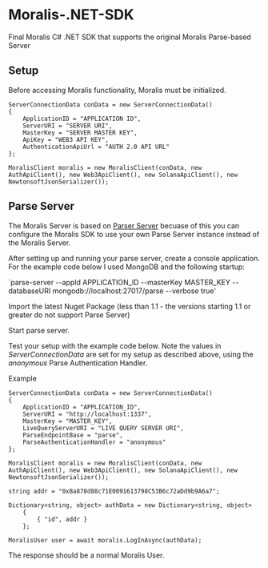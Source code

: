 # Moralis-.NET-SDK
Final Moralis C# .NET SDK that supports the original Moralis Parse-based Server

## Setup
Before accessing Moralis functionality, Moralis must be initialized.
```
ServerConnectionData conData = new ServerConnectionData()
{
    ApplicationID = "APPLICATION ID",
    ServerURI = "SERVER URI",
    MasterKey = "SERVER MASTER KEY",
    ApiKey = "WEB3 API KEY",
    AuthenticationApiUrl = "AUTH 2.0 API URL"
};

MoralisClient moralis = new MoralisClient(conData, new AuthApiClient(), new Web3ApiClient(), new SolanaApiClient(), new NewtonsoftJsonSerializer());
```

## Parse Server
The Moralis Server is based on [Parser Server](https://parseplatform.org/) becuase of this you can configure the Moralis SDK to use your own Parse Server instance instead of the Moralis Server.

After setting up and running your parse server, create a console application. For the example code below I used MongoDB and the following startup:

`parse-server --appId APPLICATION_ID --masterKey MASTER_KEY --databaseURI mongodb://localhost:27017/parse --verbose true'

Import the latest Nuget Package (less than 1.1 - the versions starting 1.1 or greater do not support Parse Server)

Start parse server. 

Test your setup with the example code below. Note the values in _ServerConnectionData_ are set for my setup as described above,
using the _anonymous_ Parse Authentication Handler.

Example
```
ServerConnectionData conData = new ServerConnectionData()
{
    ApplicationID = "APPLICATION_ID",
    ServerURI = "http://localhost:1337",
    MasterKey = "MASTER_KEY",
    LiveQueryServerURI = "LIVE QUERY SERVER URI",
    ParseEndpointBase = "parse",
    ParseAuthenticationHandler = "anonymous"
};

MoralisClient moralis = new MoralisClient(conData, new AuthApiClient(), new Web3ApiClient(), new SolanaApiClient(), new NewtonsoftJsonSerializer());

string addr = "0xBa878d88c71E0091613798C53B6c72aDd9b9A6a7";

Dictionary<string, object> authData = new Dictionary<string, object>
    {
        { "id", addr }
    };

MoralisUser user = await moralis.LogInAsync(authData);
```

The response should be a normal Moralis User.